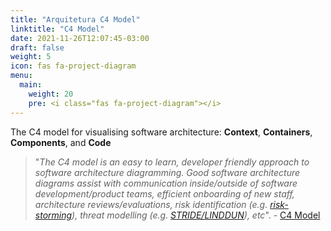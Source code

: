 ```yaml
---
title: "Arquitetura C4 Model"
linktitle: "C4 Model"
date: 2021-11-26T12:07:45-03:00
draft: false
weight: 5
icon: fas fa-project-diagram
menu:
  main:
    weight: 20
    pre: <i class="fas fa-project-diagram"></i>
---
```


The C4 model for visualising software architecture:
**Context**, **Containers**, **Components**, and **Code**

> "*The C4 model is an easy to learn, developer friendly approach to software architecture diagramming. Good software architecture diagrams assist with communication inside/outside of software development/product teams, efficient onboarding of new staff, architecture reviews/evaluations, risk identification (e.g. [risk-storming](https://riskstorming.com/)), threat modelling (e.g. [STRIDE/LINDDUN](https://daniel.spilsbury.io/2020/04/29/c4-threat-model.html)), etc*". - [C4 Model](https://c4model.com/)
